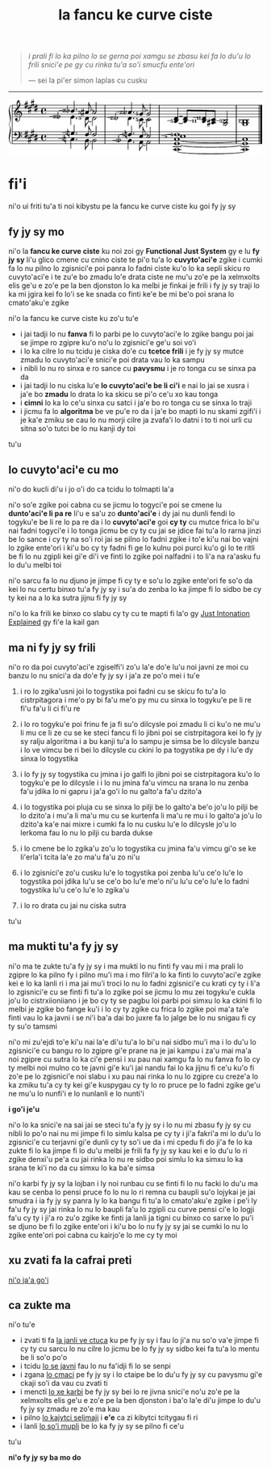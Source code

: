 ﻿---
title: la fancu ke curve ciste
---

> *i prali fi lo ka pilno lo se gerna poi xamgu se zbasu kei fa lo du'u lo frili snici'e pe gy cu rinka tu'a so'i smucfu ente'ori*
>
> — sei la pi'er simon laplas cu cusku

---

<img src="../assets/impression.png" alt="i ti jvinu fy jy sy">

# fi'i

ni'o ui friti tu'a ti noi kibystu pe la fancu ke curve ciste ku goi fy jy sy

## fy jy sy mo

ni'o la **fancu ke curve ciste** ku noi zoi gy **Functional Just System** gy e lu **fy jy sy** li'u glico cmene cu cnino ciste te pi'o tu'a lo **cuvyto'aci'e** zgike
i cumki fa lo nu pilno lo zgisnici'e poi panra lo fadni ciste ku'o lo ka sepli skicu ro cuvyto'aci'e
i te zu'e bo zmadu lo'e drata ciste ne mu'u zo'e pe la xelmxolts elis ge'u e zo'e pe la ben djonston lo ka melbi je finkai je frili
i fy jy sy traji lo ka mi jgira kei fo lo'i se ke snada co finti ke'e be mi be'o poi srana lo cmato'aku'e zgike

ni'o la fancu ke curve ciste ku zo'u tu'e

- i jai tadji lo nu **fanva** fi lo parbi pe lo cuvyto'aci'e lo zgike bangu poi jai se jimpe ro zgipre ku'o no'u lo zgisnici'e ge'u soi vo'i
- i lo ka cilre lo nu tcidu je ciska do'e cu **tcetce frili** i je fy jy sy mutce zmadu lo cuvyto'aci'e snici'e poi drata vau lo ka sampu
- i nibli lo nu ro sinxa e ro sance cu **pavysmu** i je ro tonga cu se sinxa pa da
- i jai tadji lo nu ciska lu'e **lo cuvyto'aci'e be li ci'i** e nai lo jai se xusra i ja'e bo **zmadu** lo drata lo ka skicu se pi'o ce'u xo kau tonga
- i **cimni** lo ka lo ce'u sinxa cu satci i ja'e bo ro tonga cu se sinxa lo traji
- i jicmu fa lo **algoritma** be ve pu'e ro da i ja'e bo mapti lo nu skami zgifi'i i je ka'e zmiku se cau lo nu morji cilre ja zvafa'i lo datni i to ti noi urli cu sitna so'o tutci be lo nu kanji dy toi

tu'u

## lo cuvyto'aci'e cu mo

ni'o do kucli di'u i jo o'i do ca tcidu lo tolmapti la'a

ni'o so'e zgike poi cabna cu se jicmu lo togyci'e poi se cmene lu **dunto'aci'e li pa re** li'u e sa'u zo **dunto'aci'e**
i dy jai nu dunli fendi lo togyku'e be li re lo pa re da
i lo **cuvyto'aci'e** goi **cy ty** cu mutce frica lo bi'u nai fadni togyci'e
i lo tonga jicmu be cy ty cu jai se jdice fai tu'a lo rarna jinzi be lo sance
i cy ty na so'i roi jai se pilno lo fadni zgike
i to'e ki'u nai bo vajni lo zgike ente'ori
i ki'u bo cy ty fadni fi ge lo kulnu poi purci ku'o gi lo te ritli be fi lo nu zgipli kei gi'e di'i ve finti lo zgike poi nalfadni
i to li'a na ra'asku fu lo du'u melbi toi

ni'o sarcu fa lo nu djuno je jimpe fi cy ty e so'u lo zgike ente'ori fe so'o da kei lo nu certu binxo tu'a fy jy sy
i su'a do zenba lo ka jimpe fi lo sidbo be cy ty kei na a lo ka sutra jijnu fi fy jy sy

ni'o lo ka frili ke binxo co slabu cy ty cu te mapti fi la'o gy [Just Intonation Explained](https://www.kylegann.com/tuning.html) gy fi'e la kail gan

## ma ni fy jy sy frili

ni'o ro da poi cuvyto'aci'e zgiselfi'i zo'u la'e do'e lu'u noi javni ze moi cu banzu lo nu snici'a da do'e fy jy sy
i ja'a ze po'o mei
i tu'e

1. i ro lo zgika'usni joi lo togystika poi fadni cu se skicu fo tu'a lo cistrpitagora i me'o py bi fa'u me'o py mu cu sinxa lo togyku'e pe li re fi'u fa'u li ci fi'u re

2. i lo ro togyku'e poi frinu fe ja fi su'o dilcysle poi zmadu li ci ku'o ne mu'u li mu ce li ze cu se ke steci fancu fi lo jibni poi se cistrpitagora kei lo fy jy sy ralju algoritma i a bu kanji tu'a lo sampu je simsa be lo dilcysle banzu i lo ve vimcu be ri bei lo dilcysle cu ckini lo pa togystika pe dy i lu'e dy sinxa lo togystika

3. i lo fy jy sy togystika cu jmina i jo galfi lo jibni poi se cistrpitagora ku'o lo togyku'e pe lo dilcysle i i lo nu jmina fa'u vimcu na srana lo nu zenba fa'u jdika lo ni gapru i ja'a go'i lo nu galto'a fa'u dzito'a

4. i lo togystika poi pluja cu se sinxa lo pilji be lo galto'a be'o jo'u lo pilji be lo dzito'a i mu'a li ma'u mu cu se kurtenfa li ma'u re mu i lo galto'a jo'u lo dzito'a ka'e nai mixre i cumki fa lo nu cusku lu'e lo dilcysle jo'u lo lerkoma fau lo nu lo pilji cu barda dukse

5. i lo cmene be lo zgika'u zo'u lo togystika cu jmina fa'u vimcu gi'o se ke li'erla'i tcita la'e zo ma'u fa'u zo ni'u

6. i lo zgisnici'e zo'u cusku lu'e lo togystika poi zenba lu'u ce'o lu'e lo togystika poi jdika lu'u se ce'o bo lu'e me'o ni'u lu'u ce'o lu'e lo fadni togystika lu'u ce'o lu'e lo zgika'u

7. i lo ro drata cu jai nu ciska sutra

tu'u

## ma mukti tu'a fy jy sy

ni'o ma te zukte tu'a fy jy sy
i ma mukti lo nu finti fy vau mi
i ma prali lo zgipre lo ka pilno fy
i pilno mu'i ma
i mo filri'a lo ka finti lo cuvyto'aci'e zgike kei e lo ka lanli ri
i ma jai mu'i troci lo nu lo fadni zgisnici'e cu krati cy ty
i li'a lo zgisnici'e cu se finti fi tu'a lo zgike poi se jicmu lo mu zei togyku'e cukla jo'u lo cistrxiioniiano
i je bo cy ty se pagbu loi parbi poi simxu lo ka ckini fi lo melbi je zgike bo fange ku'i
i lo cy ty zgike cu frica lo zgike poi ma'a ta'e finti vau lo ka javni
i se ni'i ba'a dai bo juxre fa lo jalge be lo nu snigau fi cy ty su'o tamsmi

ni'o mi zu'ejdi to'e ki'u nai la'e di'u tu'a lo bi'u nai sidbo mu'i ma
i lo du'u lo zgisnici'e cu bangu ro lo zgipre gi'e prane na je jai kampu
i za'u mai ma'a noi zgipre cu sutra lo ka ci'e pensi
i xu pau nai xamgu fa lo nu fanva fo lo cy ty melbi noi mulno co te javni gi'e ku'i jai nandu fai lo ka jijnu fi ce'u ku'o fi zo'e pe lo zgisnici'e noi slabu
i xu pau nai rinka lo nu lo zgipre cu creze'a lo ka zmiku tu'a cy ty kei gi'e kuspygau cy ty lo ro pruce pe lo fadni zgike ge'u ne mu'u lo nunfi'i e lo nunlanli e lo nunti'i

**i go'i je'u**

ni'o lo ka snici'e na sai jai se steci tu'a fy jy sy
i lo nu mi zbasu fy jy sy cu nibli lo po'o nai nu mi jimpe fi lo simlu kalsa pe cy ty
i ji'a fakri'a mi lo du'u lo zgisnici'e cu terjavni gi'e dunli cy ty so'i ue da
i mi cpedu fi do ji'a fe lo ka zukte fi lo ka jimpe fi lo du'u melbi je frili fa fy jy sy kau kei e lo du'u lo ri zgike denxi'u pe'a cu jai rinka lo nu re sidbo poi simlu lo ka simxu lo ka srana te ki'i no da cu simxu lo ka ba'e simsa

ni'o karbi fy jy sy la lojban
i ly noi runbau cu se finti fi lo nu facki lo du'u ma kau se cenba lo pensi pruce fo lo nu lo ri remna cu baupli su'o lojykai je jai smudra
i ia fy jy sy panra ly lo ka bangu fi tu'a lo cmato'aku'e zgike
i pe'i ly fa'u fy jy sy jai rinka lo nu lo baupli fa'u lo zgipli cu curve pensi ci'e lo logji fa'u cy ty
i ji'a ro zu'o zgike ke finti ja lanli ja tigni cu binxo co sarxe lo pu'i se djuno be fi lo zgike ente'ori
i ki'u bo lo nu fy jy sy jai se cumki lo nu lo zgike ente'ori poi cabna cu kairjo'e lo me cy ty moi

## xu zvati fa la cafrai preti

[ni'o ja'a go'i](faq.html)

## ca zukte ma

ni'o tu'e

- i zvati ti fa [la janli ve ctuca](crash.html) ku pe fy jy sy i fau lo ji'a nu so'o va'e jimpe fi cy ty cu sarcu lo nu cilre lo jicmu be lo fy jy sy sidbo kei fa tu'a lo mentu be li so'o po'o
- i tcidu [lo se javni](rules.html) fau lo nu fa'idji fi lo se senpi
- i zgana [lo cmaci](math.html) pe fy jy sy i lo ctaipe be lo du'u fy jy sy cu pavysmu gi'e ckaji so'i da vau cu zvati ti
- i mencti [lo xe karbi](compare.html) be fy jy sy bei lo re jivna snici'e no'u zo'e pe la xelmxolts elis ge'u e zo'e pe la ben djonston i ba'o la'e di'u jimpe lo du'u fy jy sy zmadu re zo'e ma kau
- i pilno [lo kajytci seljmaji](calc.html) i **e'e** ca zi kibytci tcitygau fi ri
- i lanli [lo so'i mupli](examples.html) be lo ka fy jy sy se pilno fi ce'u

tu'u

**ni'o fy jy sy ba mo do**
